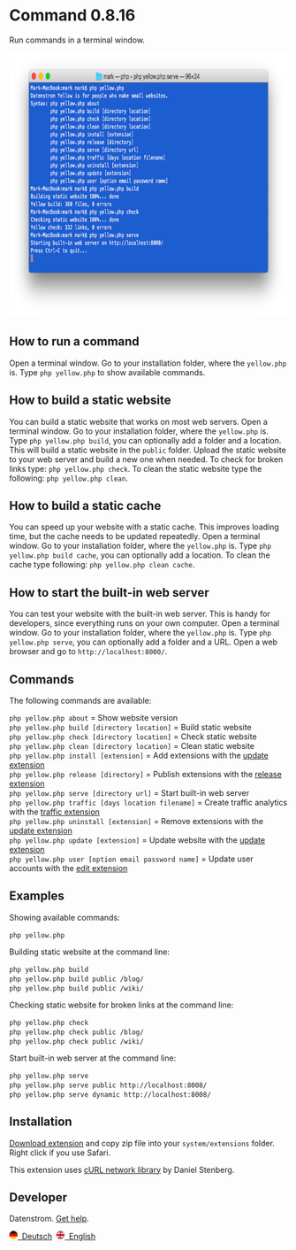 Command 0.8.16
==============
Run commands in a terminal window.

<p align="center"><img src="command-screenshot.png?raw=true" width="794" height="478" alt="Screenshot"></p>

## How to run a command

Open a terminal window. Go to your installation folder, where the `yellow.php` is. Type `php yellow.php` to show available commands.

## How to build a static website

You can build a static website that works on most web servers. Open a terminal window. Go to your installation folder, where the `yellow.php` is. Type `php yellow.php build`, you can optionally add a folder and a location. This will build a static website in the `public` folder. Upload the static website to your web server and build a new one when needed. To check for broken links type: `php yellow.php check`. To clean the static website type the following: `php yellow.php clean`.

## How to build a static cache

You can speed up your website with a static cache. This improves loading time, but the cache needs to be updated repeatedly. Open a terminal window. Go to your installation folder, where the `yellow.php` is. Type `php yellow.php build cache`, you can optionally add a location. To clean the cache type following: `php yellow.php clean cache`.

## How to start the built-in web server

You can test your website with the built-in web server. This is handy for developers, since everything runs on your own computer. Open a terminal window. Go to your installation folder, where the `yellow.php` is. Type `php yellow.php serve`, you can optionally add a folder and a URL. Open a web browser and go to `http://localhost:8000/`.

## Commands

The following commands are available:

`php yellow.php about` = Show website version  
`php yellow.php build [directory location]` = Build static website    
`php yellow.php check [directory location]` = Check static website  
`php yellow.php clean [directory location]` = Clean static website  
`php yellow.php install [extension]` = Add extensions with the [update extension](https://github.com/datenstrom/yellow-extensions/tree/master/features/update)  
`php yellow.php release [directory]` = Publish extensions with the [release extension](https://github.com/datenstrom/yellow-extensions/tree/master/features/release)  
`php yellow.php serve [directory url]` = Start built-in web server  
`php yellow.php traffic [days location filename]` = Create traffic analytics with the [traffic extension](https://github.com/datenstrom/yellow-extensions/tree/master/features/traffic)  
`php yellow.php uninstall [extension]` = Remove extensions with the [update extension](https://github.com/datenstrom/yellow-extensions/tree/master/features/update)  
`php yellow.php update [extension]` = Update website with the [update extension](https://github.com/datenstrom/yellow-extensions/tree/master/features/update)  
`php yellow.php user [option email password name]` = Update user accounts with the [edit extension](https://github.com/datenstrom/yellow-extensions/tree/master/features/edit)  

## Examples

Showing available commands:

`php yellow.php`

Building static website at the command line:

`php yellow.php build`  
`php yellow.php build public /blog/`  
`php yellow.php build public /wiki/`  

Checking static website for broken links at the command line:

`php yellow.php check`  
`php yellow.php check public /blog/`  
`php yellow.php check public /wiki/`  

Start built-in web server at the command line:

`php yellow.php serve`  
`php yellow.php serve public http://localhost:8008/`  
`php yellow.php serve dynamic http://localhost:8008/`  

## Installation

[Download extension](https://github.com/datenstrom/yellow-extensions/raw/master/zip/command.zip) and copy zip file into your `system/extensions` folder. Right click if you use Safari.

This extension uses [cURL network library](https://github.com/curl/curl) by Daniel Stenberg.

## Developer

Datenstrom. [Get help](https://datenstrom.se/yellow/help/).

<p>
<a href="README-de.md"><img src="https://raw.githubusercontent.com/datenstrom/yellow-extensions/master/features/help/language-de.png" width="15" height="15" alt="Deutsch">&nbsp; Deutsch</a>&nbsp;
<a href="README.md"><img src="https://raw.githubusercontent.com/datenstrom/yellow-extensions/master/features/help/language-en.png" width="15" height="15" alt="English">&nbsp; English</a>&nbsp;
</p>
